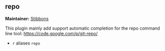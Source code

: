 ## repo
**Maintainer:** [Stibbons](https://github.com/Stibbons)

This plugin mainly add support automatic completion for the repo command line tool:
https://code.google.com/p/git-repo/

* `r` aliases `repo`
